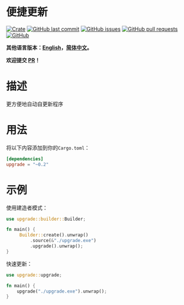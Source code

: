 # 便捷更新

[![Crate](https://img.shields.io/crates/v/upgrade.svg)](https://crates.io/crates/upgrade)
[![GitHub last commit](https://img.shields.io/github/last-commit/xuxiaocheng0201/upgrade)](https://github.com/xuxiaocheng0201/upgrade/commits/master)
[![GitHub issues](https://img.shields.io/github/issues-raw/xuxiaocheng0201/upgrade)](https://github.com/xuxiaocheng0201/upgrade/issues)
[![GitHub pull requests](https://img.shields.io/github/issues-pr/xuxiaocheng0201/upgrade)](https://github.com/xuxiaocheng0201/upgrade/pulls)
[![GitHub](https://img.shields.io/github/license/xuxiaocheng0201/upgrade)](https://github.com/xuxiaocheng0201/upgrade/blob/master/LICENSE)

**其他语言版本：[English](README.md)，[简体中文](README_zh.md)。**

**欢迎提交 [PR](https://github.com/xuxiaocheng0201/variable-len-reader/pulls)！**

# 描述

更方便地自动自更新程序


# 用法

将以下内容添加到你的`Cargo.toml`：

```toml
[dependencies]
upgrade = "~0.2"
```


# 示例

使用建造者模式：

```rust
use upgrade::builder::Builder;

fn main() {
     Builder::create().unwrap()
         .source(&"./upgrade.exe")
         .upgrade().unwrap();
}
```

快速更新：

```rust
use upgrade::upgrade;

fn main() {
    upgrade("./upgrade.exe").unwrap();
}
```
